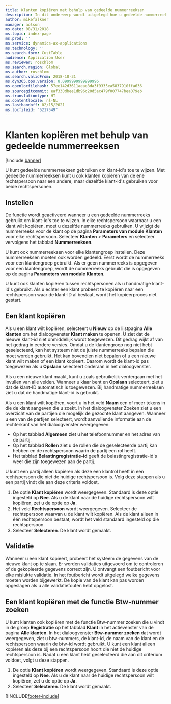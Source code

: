 ```yaml
---
title: Klanten kopiëren met behulp van gedeelde nummerreeksen
description: In dit onderwerp wordt uitgelegd hoe u gedeelde nummerreeksen kunt gebruiken om een klant te kopiëren naar een andere rechtspersoon, maar met behoud van dezelfde klant-id.
author: mikefalkner
manager: aolson
ms.date: 08/31/2018
ms.topic: index-page
ms.prod: ''
ms.service: dynamics-ax-applications
ms.technology: ''
ms.search.form: CustTable
audience: Application User
ms.reviewer: roschlom
ms.search.region: Global
ms.author: roschlom
ms.search.validFrom: 2018-10-31
ms.dyn365.ops.version: 8.0999999999999996
ms.openlocfilehash: 57ee142d3611aeae8da3f9335ea5837910ffa636
ms.sourcegitcommit: eaf330dbee1db96c20d5ac479f007747bea079eb
ms.translationtype: HT
ms.contentlocale: nl-NL
ms.lasthandoff: 02/15/2021
ms.locfileid: "5217549"
---
```

# <a name="copy-customers-by-using-shared-number-sequences"></a>Klanten kopiëren met behulp van gedeelde nummerreeksen

[!include [banner](../includes/banner.md)]

U kunt gedeelde nummerreeksen gebruiken om klant-id's toe te wijzen. Met gedeelde nummerreeksen kunt u ook klanten kopiëren van de ene rechtspersoon naar een andere, maar dezelfde klant-id's gebruiken voor beide rechtspersonen.

## <a name="setup"></a>Instellen

De functie wordt geactiveerd wanneer u een gedeelde nummerreeks gebruikt om klant-id's toe te wijzen. In elke rechtspersoon waarnaar u een klant wilt kopiëren, moet u dezelfde nummerreeks gebruiken. U wijzigt de nummerreeks voor de klant op de pagina **Parameters van module Klanten** voor elke rechtspersoon. Selecteer **Klanten** \> **Parameters** en selecteer vervolgens het tabblad **Nummerreeksen**.

U kunt ook nummerreeksen voor elke klantengroep instellen. Deze nummerreeksen moeten ook worden gedeeld. Eerst wordt de nummerreeks voor een klantengroep gebruikt. Als er geen nummerreeks is opgegeven voor een klantengroep, wordt de nummerreeks gebruikt die is opgegeven op de pagina **Parameters van module Klanten**.

U kunt ook klanten kopiëren tussen rechtspersonen als u handmatige klant-id's gebruikt. Als u echter een klant probeert te kopiëren naar een rechtspersoon waar de klant-ID al bestaat, wordt het kopieerproces niet gestart.

## <a name="copy-a-customer"></a>Een klant kopiëren

Als u een klant wilt kopiëren, selecteert u **Nieuw** op de lijstpagina **Alle klanten** om het dialoogvenster **Klant maken** te openen. U ziet dat de nieuwe klant-id niet onmiddellijk wordt toegewezen. Dit gedrag wijkt af van het gedrag in eerdere versies. Omdat u de klantengroep nog niet hebt geselecteerd, kan het systeem niet de juiste nummerreeks bepalen die moet worden gebruikt. Het kan bovendien niet bepalen of u een nieuwe klant wilt maken of een klant kopieert. Daarom wordt de klant-id pas toegewezen als u **Opslaan** selecteert onderaan in het dialoogvenster.

Als u een nieuwe klant maakt, kunt u zoals gebruikelijk verdergaan met het invullen van alle velden. Wanneer u klaar bent en **Opslaan** selecteert, ziet u dat de klant-ID automatisch is toegewezen. Bij handmatige nummerreeksen ziet u dat de handmatige klant-id is gebruikt.

Als u een klant wilt kopiëren, voert u in het veld **Naam** een of meer tekens in die de klant aangeven die u zoekt. In het dialoogvenster Zoeken ziet u een overzicht van de partijen die mogelijk de gezochte klant aangeven. Wanneer u een van de partijen selecteert, wordt aanvullende informatie aan de rechterkant van het dialoogvenster weergegeven:

- Op het tabblad **Algemeen** ziet u het telefoonnummer en het adres van de partij.
- Op het tabblad **Rollen** ziet u de rollen die de geselecteerde partij kan hebben en de rechtspersoon waarin de partij een rol heeft.
- Het tabblad **Belastingregistratie-id** geeft de belastingregistratie-id's weer die zijn toegewezen aan de partij.

U kunt een partij alleen kopiëren als deze een klantrol heeft in een rechtspersoon die niet de huidige rechtspersoon is. Volg deze stappen als u een partij vindt die aan deze criteria voldoet.

1. De optie **Klant kopiëren** wordt weergegeven. Standaard is deze optie ingesteld op **Nee**. Als u de klant naar de huidige rechtspersoon wilt kopiëren, zet u de optie op **Ja**. 
2. Het veld **Rechtspersoon** wordt weergegeven. Selecteer de rechtspersoon waarvan u de klant wilt kopiëren. Als de klant alleen in één rechtspersoon bestaat, wordt het veld standaard ingesteld op die rechtspersoon.
3. Selecteer **Selecteren**. De klant wordt gemaakt.

## <a name="validation"></a>Validatie

Wanneer u een klant kopieert, probeert het systeem de gegevens van de nieuwe klant op te slaan. Er worden validaties uitgevoerd om te controleren of de gekopieerde gegevens correct zijn. U ontvangt een foutbericht voor elke mislukte validatie. In het foutbericht wordt uitgelegd welke gegevens moeten worden bijgewerkt. De kopie van de klant kan pas worden opgeslagen als u alle validatiefouten hebt opgelost.

## <a name="copy-a-customer-by-using-tax-exempt-number-search-feature"></a>Een klant kopiëren met de functie Btw-nummer zoeken

U kunt klanten ook kopiëren met de functie Btw-nummer zoeken die u vindt in de groep **Registratie** op het tabblad **Klant** in het actievenster van de pagina **Alle klanten**. In het dialoogvenster **Btw-nummer zoeken** dat wordt weergegeven, ziet u btw-nummers, de klant-id, de naam van de klant en de rechtspersoon waarin de btw-id wordt gebruikt. U kunt een klant alleen kopiëren als deze bij een rechtspersoon hoort die niet de huidige rechtspersoon is. Nadat u een klant hebt geselecteerd die aan dit criterium voldoet, volgt u deze stappen.

1. De optie **Klant kopiëren** wordt weergegeven. Standaard is deze optie ingesteld op **Nee**. Als u de klant naar de huidige rechtspersoon wilt kopiëren, zet u de optie op **Ja**. 
2. Selecteer **Selecteren**. De klant wordt gemaakt.


[!INCLUDE[footer-include](../../includes/footer-banner.md)]